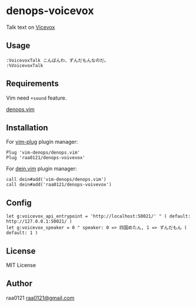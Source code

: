 # denops-voicevox

Talk text on [Vicevox](https://voicevox.hiroshiba.jp)

## Usage
```
:VoicevoxTalk こんばんわ、ずんだもんなのだ。
:%VoicevoxTalk
```

## Requirements
Vim need `+sound` feature.

[denops.vim](https://github.com/vim-denops.vim)

## Installation

For [vim-plug](https://github.com/junegunn/vim-plug) plugin manager:

```vim
Plug 'vim-denops/denops.vim'
Plug 'raa0121/denops-voivevox'
```

For [dein.vim](https://github.com/Shougo/dein.vim) plugin manager:

```vim
call dein#add('vim-denops/denops.vim')
call dein#add('raa0121/denops-voivevox')
```

## Config
```vim
let g:voicevox_api_entrypoint = 'http://localhost:50021/' " ( default: http://127.0.0.1:50021/ )
let g:voicevox_speaker = 0 " speaker: 0 => 四国めたん, 1 => ずんだもん ( default: 1 )
```

## License
MIT License

## Author
raa0121 <raa0121@gmail.com>
